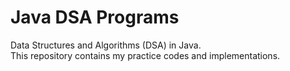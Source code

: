 # Java DSA Programs

Data Structures and Algorithms (DSA) in Java.  
This repository contains my practice codes and implementations.
